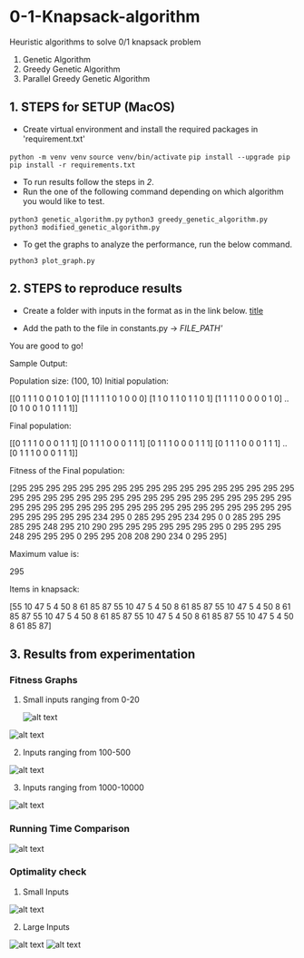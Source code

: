 # 0-1-Knapsack-algorithm
Heuristic algorithms to solve 0/1 knapsack problem
1. Genetic Algorithm
2. Greedy Genetic Algorithm
3. Parallel Greedy Genetic Algorithm

## 1. STEPS for SETUP (MacOS)
- Create virtual environment and install the required packages in 'requirement.txt'

`python -m venv venv`
`source venv/bin/activate`
`pip install --upgrade pip`
`pip install -r requirements.txt`

- To run results follow the steps in *2*.
- Run the one of the following command depending on which algorithm you would like to test.

`python3 genetic_algorithm.py`
`python3 greedy_genetic_algorithm.py`
`python3 modified_genetic_algorithm.py`
- To get the graphs to analyze the performance, run the below command.

`python3 plot_graph.py`

## 2. STEPS to reproduce results
- Create a folder with inputs in the format as in the link below.
[title](http://artemisa.unicauca.edu.co/~johnyortega/instances_01_KP/)

- Add the path to the file in constants.py -> *FILE_PATH'*

You are good to go!

Sample Output:

Population size: (100, 10)
Initial population: 

[[0 1 1 1 0 0 1 0 1 0]
 [1 1 1 1 1 0 1 0 0 0]
 [1 1 0 1 1 0 1 1 0 1]
 [1 1 1 1 0 0 0 0 1 0]
 ..
 [0 1 0 0 1 0 1 1 1 1]]

Final population: 

[[0 1 1 1 0 0 0 1 1 1]
 [0 1 1 1 0 0 0 1 1 1]
 [0 1 1 1 0 0 0 1 1 1]
 [0 1 1 1 0 0 0 1 1 1]
 ..
 [0 1 1 1 0 0 0 1 1 1]]

Fitness of the Final population: 

[295 295 295 295 295 295 295 295 295 295 295 295 295 295 295 295 295 295
 295 295 295 295 295 295 295 295 295 295 295 295 295 295 295 295 295 295
 295 295 295 295 295 295 295 295 295 295 295 295 295 295 295 295 295 295
 295 295 234 295   0 285 295 295 234 295   0   0 285 295 295 285 295 248
 295 210 290 295 295 295 295 295 295 295   0 295 295 295 248 295 295 295
   0 295 295 208 208 290 234   0 295 295]

Maximum value is: 

295 

Items in knapsack: 

[55 10 47  5  4 50  8 61 85 87 55 10 47  5  4 50  8 61 85 87 55 10 47  5
  4 50  8 61 85 87 55 10 47  5  4 50  8 61 85 87 55 10 47  5  4 50  8 61
 85 87 55 10 47  5  4 50  8 61 85 87]

## 3. Results from experimentation

### Fitness Graphs

1. Small inputs ranging from 0-20

	![alt text](saved_experiments/small.png)

  ![alt text](saved_experiments/small_fitness.png)

2. Inputs ranging from 100-500 

 ![alt text](saved_experiments/large_fitness1.png)

3. Inputs ranging from 1000-10000

![alt text](saved_experiments/big_fitness.png)

### Running Time Comparison

![alt text](saved_experiments/running_time.png)

### Optimality check

1. Small Inputs

![alt text](saved_experiments/small_optimal.png)

2. Large Inputs

![alt text](saved_experiments/large_optimal.png)
![alt text](saved_experiments/Huge_Optimal.png)